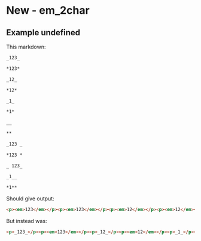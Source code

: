 # New - em_2char

## Example undefined

This markdown:

```markdown
_123_

*123*

_12_

*12*

_1_

*1*

__

**

_123 _

*123 *

_ 123_

_1__

*1**

```

Should give output:

```html
<p><em>123</em></p><p><em>123</em></p><p><em>12</em></p><p><em>12</em></p><p><em>1</em></p><p><em>1</em></p><p>__</p><p>**</p><p>_123 _</p><p>*123 *</p><p>_ 123_</p><p><em>1_</em></p><p><em>1*</em></p>
```

But instead was:

```html
<p>_123_</p><p><em>123</em></p><p>_12_</p><p><em>12</em></p><p>_1_</p><p><em>1</em></p><p>__</p><p>_123 _</p><p><em>123</em></p><p>_ 123_</p><p>_1__</p><p><em>1</em></p>
```
